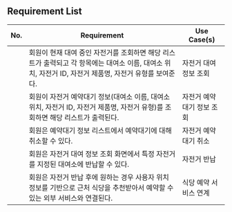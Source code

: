 ## Requirement List

| No. | Requirement | Use Case(s) |
|------|------|------|
||회원이 현재 대여 중인 자전거를 조회하면 해당 리스트가 출력되고 각 항목에는 대여소 이름, 대여소 위치, 자전거 ID, 자전거 제품명, 자전거 유형를 보여준다.|자전거 대여 정보 조회|
||회원이 자전거 예약대기 정보(대여소 이름, 대여소 위치, 자전거 ID, 자전거 제품명, 자전거 유형)를 조회하면 해당 리스트가 출력된다.|자전거 예약대기 정보 조회|
||회원은 예약대기 정보 리스트에서 예약대기에 대해 취소할 수 있다.|자전거 예약대기 취소|
||회원은 자전거 대여 정보 조회 화면에서 특정 자전거를 지정된 대여소에 반납할 수 있다.|자전거 반납|
||회원은 자전거 반납 후에 원하는 경우 사용자 위치 정보를 기반으로 근처 식당을 추천받아서 예약할 수 있는 외부 서비스와 연결된다.|식당 예약 서비스 연계|
